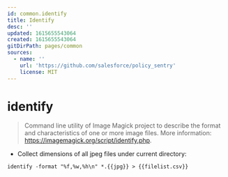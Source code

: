 ```yaml
---
id: common.identify
title: Identify
desc: ''
updated: 1615655543064
created: 1615655543064
gitDirPath: pages/common
sources:
  - name: ''
    url: 'https://github.com/salesforce/policy_sentry'
    license: MIT
---
```

# identify

> Command line utility of Image Magick project to describe the format and characteristics of one or more image files.
> More information: <https://imagemagick.org/script/identify.php>.

- Collect dimensions of all jpeg files under current directory:

`identify -format "%f,%w,%h\n" *.{{jpg}} > {{filelist.csv}}`

